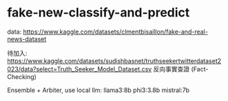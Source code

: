 # fake-new-classify-and-predict

data: https://www.kaggle.com/datasets/clmentbisaillon/fake-and-real-news-dataset

待加入: https://www.kaggle.com/datasets/sudishbasnet/truthseekertwitterdataset2023/data?select=Truth_Seeker_Model_Dataset.csv
反向事實查證 (Fact-Checking)

Ensemble + Arbiter, use local llm:
llama3:8b
phi3:3.8b
mistral:7b
